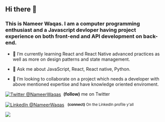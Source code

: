 ## Hi there 👋

### This is Nameer Waqas. I am a computer programming enthusiast and a Javascript devloper having project experience on both front-end and API development on back-end.

- 🌱 I’m currently learning React and React Native advanced practices as well as more on design patterns and state management.

- 💬 Ask me about JavaScript, React, React native, Python.

- 👯 I’m looking to collaborate on a project which needs a developer with above mentioned expertise and have knowledge oriented enviroment.

<p><a href="https://twitter.com/NameerWaqas/"><img alt="Twitter @NameerWaqas" align="center" src="https://img.shields.io/badge/-@Twitter-gray.svg?colorA=6A788D&colorB=1da1f2&style=for-the-badge" /></a>&nbsp; <strong>(follow)</strong> me on Twitter</p>

<p><a href="https://www.linkedin.com/in/NameerWaqas/"><img alt="LinkedIn @NameerWaqas" align="center" src="https://img.shields.io/badge/ LINKEDIN  -gray.svg?colorA=6A788D&colorB=6A788D&style=for-the-badge" /></a>&nbsp;&nbsp;<small><strong>  (connect)</strong> On the LinkedIn profile y'all</small></p>

<img src="https://github-readme-stats.vercel.app/api?username=NameerWaqas&&show_icons=true&title_color=023047&icon_color=9e0059&text_color=1d3557&bg_color=FFFFFF"/>
